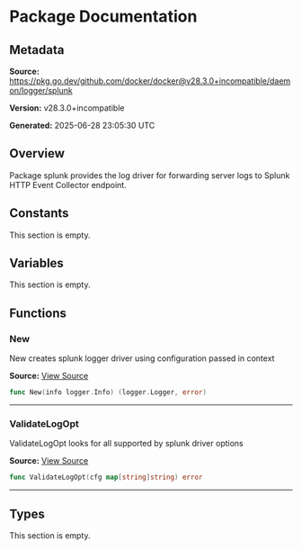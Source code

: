 # Package Documentation

## Metadata

**Source:** https://pkg.go.dev/github.com/docker/docker@v28.3.0+incompatible/daemon/logger/splunk

**Version:** v28.3.0+incompatible

**Generated:** 2025-06-28 23:05:30 UTC

## Overview

Package splunk provides the log driver for forwarding server logs to
Splunk HTTP Event Collector endpoint.


## Constants

This section is empty.

## Variables

This section is empty.

## Functions

### New

New creates splunk logger driver using configuration passed in context

**Source:** [View Source](https://github.com/docker/docker/blob/v28.3.0/daemon/logger/splunk/splunk.go#L153)  

```go
func New(info logger.Info) (logger.Logger, error)
```

---

### ValidateLogOpt

ValidateLogOpt looks for all supported by splunk driver options

**Source:** [View Source](https://github.com/docker/docker/blob/v28.3.0/daemon/logger/splunk/splunk.go#L553)  

```go
func ValidateLogOpt(cfg map[string]string) error
```

---

## Types

This section is empty.

